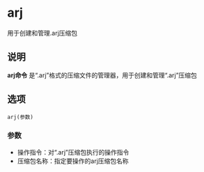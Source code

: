 arj
===

用于创建和管理.arj压缩包

## 说明

**arj命令** 是“.arj”格式的压缩文件的管理器，用于创建和管理“.arj”压缩包

## 选项

```
arj(参数)
```

### 参数  

*   操作指令：对“.arj”压缩包执行的操作指令
*   压缩包名称：指定要操作的arj压缩包名称


